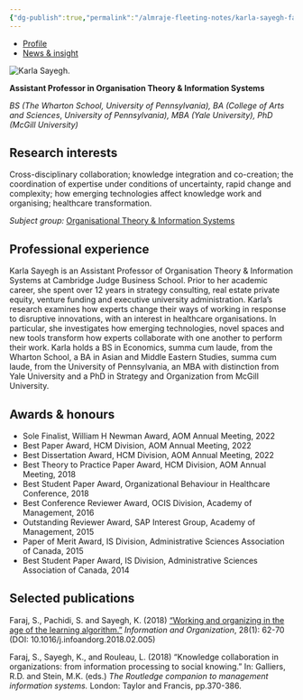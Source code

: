 ```yaml
---
{"dg-publish":true,"permalink":"/almraje-fleeting-notes/karla-sayegh-faculty-a-z-cambridge-judge-business-school/"}
---
```


-   [Profile](https://www.jbs.cam.ac.uk/faculty-research/faculty-a-z/karla-sayegh/#item1)
-   [News & insight](https://www.jbs.cam.ac.uk/faculty-research/faculty-a-z/karla-sayegh/#item2)

![Karla Sayegh.](https://www.jbs.cam.ac.uk/wp-content/uploads/2020/10/sayegh-karla-883x432-1.jpg)

**Assistant Professor in Organisation Theory & Information Systems**

*BS (The Wharton School, *University of Pennsylvania*), BA (College of Arts and Sciences*, *University of Pennsylvania), MBA (Yale University), PhD (McGill University)*

## Research interests

Cross-disciplinary collaboration; knowledge integration and co-creation; the coordination of expertise under conditions of uncertainty, rapid change and complexity; how emerging technologies affect knowledge work and organising; healthcare transformation.

*Subject group:* [Organisational Theory & Information Systems](https://www.jbs.cam.ac.uk/faculty-research/subject-groups/organisational-theory-information-systems/)

## Professional experience

Karla Sayegh is an Assistant Professor of Organisation Theory & Information Systems at Cambridge Judge Business School. Prior to her academic career, she spent over 12 years in strategy consulting, real estate private equity, venture funding and executive university administration. Karla’s research examines how experts change their ways of working in response to disruptive innovations, with an interest in healthcare organisations. In particular, she investigates how emerging technologies, novel spaces and new tools transform how experts collaborate with one another to perform their work. Karla holds a BS in Economics, summa cum laude, from the Wharton School, a BA in Asian and Middle Eastern Studies, summa cum laude, from the University of Pennsylvania, an MBA with distinction from Yale University and a PhD in Strategy and Organization from McGill University.

## Awards & honours

-   Sole Finalist, William H Newman Award, AOM Annual Meeting, 2022
-   Best Paper Award, HCM Division, AOM Annual Meeting, 2022
-   Best Dissertation Award, HCM Division, AOM Annual Meeting, 2022
-   Best Theory to Practice Paper Award, HCM Division, AOM Annual Meeting, 2018
-   Best Student Paper Award, Organizational Behaviour in Healthcare Conference, 2018
-   Best Conference Reviewer Award, OCIS Division, Academy of Management, 2016
-   Outstanding Reviewer Award, SAP Interest Group, Academy of Management, 2015
-   Paper of Merit Award, IS Division, Administrative Sciences Association of Canada, 2015
-   Best Student Paper Award, IS Division, Administrative Sciences Association of Canada, 2014

## Selected publications

Faraj, S., Pachidi, S. and Sayegh, K. (2018) [“Working and organizing in the age of the learning algorithm.”](https://doi.org/10.1016/j.infoandorg.2018.02.005 "undefined (Link to an external website)") *Information and Organization*, 28(1): 62-70 (DOI: 10.1016/j.infoandorg.2018.02.005)

Faraj, S., Sayegh, K., and Rouleau, L. (2018) “Knowledge collaboration in organizations: from information processing to social knowing.” In: Galliers, R.D. and Stein, M.K. (eds.) *The Routledge companion to management information systems.* London: Taylor and Francis, pp.370-386.